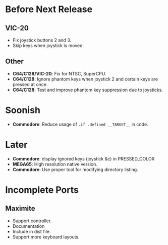 # Before Next Release
 
## VIC-20

- Fix joystick buttons 2 and 3.
- Skip keys when joystick is moved.

## Other

- **C64/C128/VIC-20**: Fix for NTSC, SuperCPU.
- **C64/C128**: Ignore phantom keys when joystick 2 and certain keys are pressed at once.
- **C64/C128**: Test and improve phantom key suppression due to joysticks.

# Soonish

- **Commodore**: Reduce usage of `.if .defined __TARGET__` in code.

# Later

- **Commodore**: display ignored keys (joystick &c) in PRESSED_COLOR
- **MEGA65**: High resolution native version.
- **Commodore**: Use proper tool for modifying directory listing.

# Incomplete Ports

## Maximite

- Support controller.
- Documentation
- Include in dist file.
- Support more keyboard layouts.
